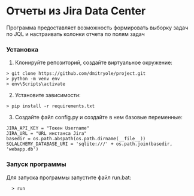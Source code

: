 # Отчеты из Jira Data Center

Программа предоставляет возможность формировать выборку задач по JQL и настраивать колонки отчета по полям задач

### Установка

1. Клонируйте репозиторий, создайте виртуальное окружение:
  ```
  > git clone https://github.com/dmitryole/project.git
  > python -m venv env
  > env\Scripts\activate
  ```
2. Установите зависимости:
  ```
  > pip install -r requirements.txt
  ```
3. Создайте файл config.py и создайте в нем базовые переменные:
  ```
  JIRA_API_KEY = "Токен Username"
  JIRA_URL = "URL инстанса Jira"
  basedir = os.path.abspath(os.path.dirname(__file__))
  SQLALCHEMY_DATABASE_URI = 'sqlite:///' + os.path.join(basedir, 'webapp.db')
  ```
### Запуск программы

Для запуска программы запустите файл run.bat:
```
  > run
```